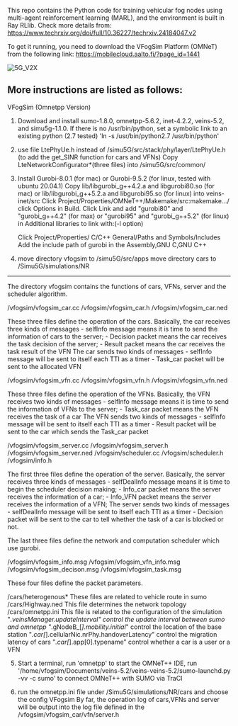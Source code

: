 
This repo contains the Python code for training vehicular fog nodes using multi-agent reinforcement learning (MARL), and the environment is built in Ray RLlib.
Check more details from: https://www.techrxiv.org/doi/full/10.36227/techrxiv.24184047.v2

To get it running, you need to download the VFogSim Platform (OMNeT) from the following link:
https://mobilecloud.aalto.fi/?page_id=1441

![5G_V2X](https://github.com/JiamingYIN/vfogsim/assets/61701502/738a510c-8f18-465b-848c-516d041c3bf1)


More instructions are listed as follows:
-------------------------------------------------------------------------  

VFogSim (Omnetpp Version)

1. Download and install sumo-1.8.0, omnetpp-5.6.2, inet-4.2.2, veins-5.2, and simu5g-1.1.0. If there is no /usr/bin/python, set a symbolic link to an existing python (2.7 tested)
   'ln -s /usr/bin/python2.7 /usr/bin/python'

2. use file LtePhyUe.h instead of /simu5G/src/stack/phy/layer/LtePhyUe.h (to add the get_SINR function for cars and VFNs)
   Copy LteNetworkConfigurator*(three files) into /simu5G/src/common/

3. Install Gurobi-8.0.1 (for mac) or Gurobi-9.5.2 (for linux, tested with ubuntu 20.04.1)
   Copy lib/libgurobi_g++4.2.a and libgurobi80.so (for mac) or lib/libgurobi_g++5.2.a and libgurobi95.so (for linux) into veins-inet/src
   Click Project/Properties/OMNeT++/Makemake/src:makemake.../ click Options in Build.
   Click Link and add "gurobi80" and "gurobi_g++4.2" (for max) or "gurobi95" and "gurobi_g++5.2" (for linux) in Additional libraries to link with:(-l option)

   Click Project/Properties/ C/C++ General/Paths and Symbols/Includes
   Add the include path of gurobi in the Assembly,GNU C,GNU C++

4. move directory vfogsim to /simu5G/src/apps
   move directory cars to /Simu5G/simulations/NR
   
-------------------------------------------------------------------------   

   The directory vfogsim contains the functions of cars, VFNs, server and the scheduler algorithm.

   /vfogsim/vfogsim_car.cc
   /vfogsim/vfogsim_car.h
   /vfogsim/vfogsim_car.ned

   These three files define the operation of the cars.
   Basically, the car receives three kinds of messages
     - selfInfo message means it is time to send the information of cars to the server;
     - Decision packet means the car receives the task decision of the server;
     - Result packet means the car receives the task result of the VFN
   The car sends two kinds of messages
     - selfInfo message will be sent to itself each TTI as a timer
     - Task_car packet will be sent to the allocated VFN


   /vfogsim/vfogsim_vfn.cc
   /vfogsim/vfogsim_vfn.h
   /vfogsim/vfogsim_vfn.ned

   These three files define the operation of the VFNs.
   Basically, the VFN receives two kinds of messages
     - selfInfo message means it is time to send the information of VFNs to the server;
     - Task_car packet means the VFN receives the task of a car
   The VFN sends two kinds of messages
     - selfInfo message will be sent to itself each TTI as a timer
     - Result packet will be sent to the car which sends the Task_car packet


   /vfogsim/vfogsim_server.cc
   /vfogsim/vfogsim_server.h
   /vfogsim/vfogsim_server.ned
   /vfogsim/scheduler.cc
   /vfogsim/scheduler.h
   /vfogsim/info.h

   The first three files define the operation of the server.
   Basically, the server receives three kinds of messages
     - selfDealInfo message means it is time to begin the scheduler decision making;
     - Info_car packet means the server receives the information of a car;
     - Info_VFN packet means the server receives the information of a VFN;
   The server sends two kinds of messages
     - selfDealInfo message will be sent to itself each TTI as a timer
     - Decision packet will be sent to the car to tell whether the task of a car is blocked or not.

   The last three files define the network and computation scheduler which use gurobi.


   /vfogsim/vfogsim_info.msg
   /vfogsim/vfogsim_vfn_info.msg
   /vfogsim/vfogsim_decison.msg
   /vfogsim/vfogsim_task.msg

   These four files define the packet parameters.


   /cars/heterogenous*
     These files are related to vehicle route in sumo
   /cars/Highway.ned
     This file determines the network topology
   /cars/omnetpp.ini
     This file is related to the configuration of the simulation
     "*.veinsManager.updateInterval" control the update interval between sumo and omnetpp
     "*.gNodeB_[*].mobility.initial*" control the location of the base station
     "*.car[*].cellularNic.nrPhy.handoverLatency" control the migration latency of cars
     "*.car[*].app[0].typename" control whether a car is a user or a VFN



5. Start a terminal, run 'omnetpp' to start the OMNeT++ IDE, run '/home/vfogsim/Documents/veins-5.2/veins-veins-5.2/sumo-launchd.py -vv -c sumo' to connect OMNeT++ with SUMO via TraCI

6. run the omnetpp.ini file under /Simu5G/simulations/NR/cars and choose the config VFogsim
   By far, the operation log of cars,VFNs and server will be output into the log file defined in the /vfogsim/vfogsim_car/vfn/server.h
